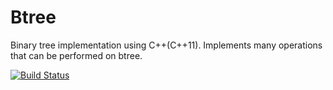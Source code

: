 Btree
=====

Binary tree implementation using C++(C++11).
Implements many operations that can be performed on btree.

[![Build Status](https://travis-ci.org/rklabs/BinaryTree.svg?branch=master)](https://travis-ci.org/rklabs/BinaryTree)
